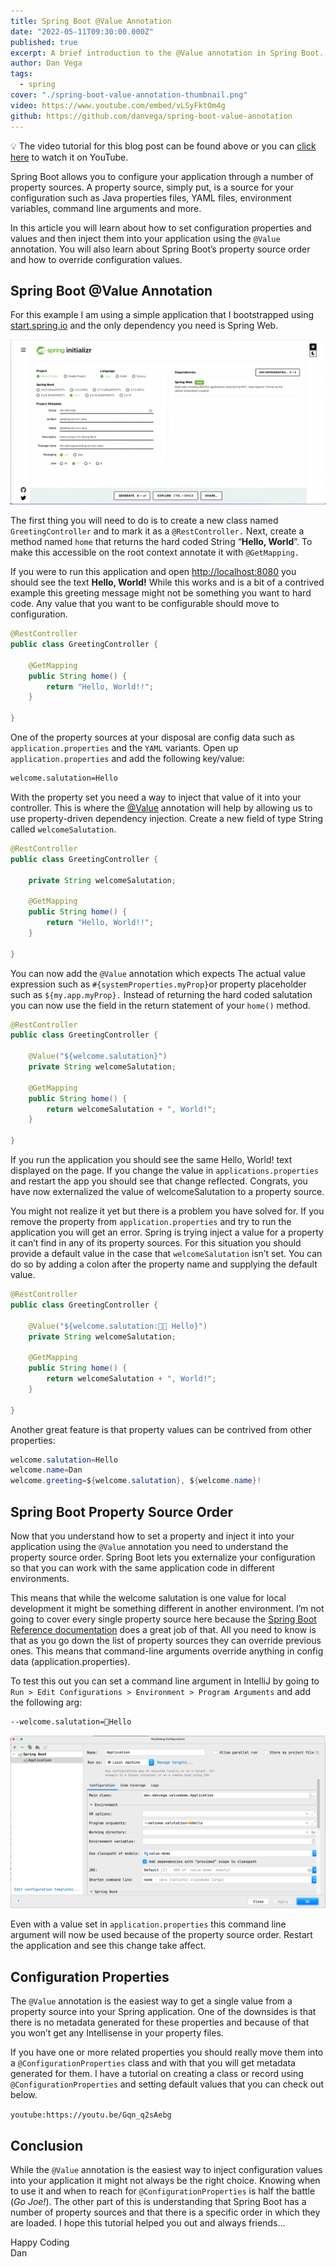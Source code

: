 ```yaml
---
title: Spring Boot @Value Annotation
date: "2022-05-11T09:30:00.000Z"
published: true
excerpt: A brief introduction to the @Value annotation in Spring Boot.
author: Dan Vega
tags:
  - spring
cover: "./spring-boot-value-annotation-thumbnail.png"
video: https://www.youtube.com/embed/vLSyFktOm4g
github: https://github.com/danvega/spring-boot-value-annotation
---
```


<div class="callout">💡 The video tutorial for this blog post can be found above or you can <a href="https://youtu.be/vLSyFktOm4g">click here</a> to watch it on YouTube.</div>

Spring Boot allows you to configure your application through a number of property sources. A property source, simply put, is a source for your configuration such as Java properties files, YAML files, environment variables, command line arguments and more.

In this article you will learn about how to set configuration properties and values and then inject them into your application using the `@Value` annotation. You will also learn about Spring Boot’s property source order and how to override configuration values.

## Spring Boot @Value Annotation

For this example I am using a simple application that I bootstrapped using [start.spring.io](http://start.spring.io) and the only dependency you need is Spring Web.

![Spring Initializr](./spring-init.png)

The first thing you will need to do is to create a new class named `GreetingController` and to mark it as a `@RestController.` Next, create a method named `home` that returns the hard coded String “**Hello, World**”. To make this accessible on the root context annotate it with `@GetMapping.`

If you were to run this application and open [http://localhost:8080](http://localhost:8080) you should see the text **Hello, World!** While this works and is a bit of a contrived example this greeting message might not be something you want to hard code. Any value that you want to be configurable should move to configuration.

```java
@RestController
public class GreetingController {

    @GetMapping
    public String home() {
        return "Hello, World!!";
    }

}
```

One of the property sources at your disposal are config data such as `application.properties` and the `YAML` variants. Open up `application.properties` and add the following key/value:

```bash
welcome.salutation=Hello
```

With the property set you need a way to inject that value of it into your controller. This is where the [@Value](https://docs.spring.io/spring-framework/docs/current/javadoc-api/org/springframework/beans/factory/annotation/Value.html) annotation will help by allowing us to use property-driven dependency injection. Create a new field of type String called `welcomeSalutation`.

```java
@RestController
public class GreetingController {

    private String welcomeSalutation;

    @GetMapping
    public String home() {
        return "Hello, World!!";
    }

}
```

You can now add the `@Value` annotation which expects The actual value expression such as `#{systemProperties.myProp}`or property placeholder such as `${my.app.myProp}.` Instead of returning the hard coded salutation you can now use the field in the return statement of your `home()` method.

```java
@RestController
public class GreetingController {

    @Value("${welcome.salutation}")
    private String welcomeSalutation;

    @GetMapping
    public String home() {
        return welcomeSalutation + ", World!";
    }

}
```

If you run the application you should see the same Hello, World! text displayed on the page. If you change the value in `applications.properties` and restart the app you should see that change reflected. Congrats, you have now externalized the value of welcomeSalutation to a property source.

You might not realize it yet but there is a problem you have solved for. If you remove the property from `application.properties` and try to run the application you will get an error. Spring is trying inject a value for a property it can’t find in any of its property sources. For this situation you should provide a default value in the case that `welcomeSalutation` isn’t set. You can do so by adding a colon after the property name and supplying the default value.

```java
@RestController
public class GreetingController {

    @Value("${welcome.salutation:👋🏻 Hello}")
    private String welcomeSalutation;

    @GetMapping
    public String home() {
        return welcomeSalutation + ", World!";
    }

}
```

Another great feature is that property values can be contrived from other properties:

```java
welcome.salutation=Hello
welcome.name=Dan
welcome.greeting=${welcome.salutation}, ${welcome.name}!
```

## Spring Boot Property Source Order

Now that you understand how to set a property and inject it into your application using the `@Value` annotation you need to understand the property source order. Spring Boot lets you externalize your configuration so that you can work with the same application code in different environments.

This means that while the welcome salutation is one value for local development it might be something different in another environment. I’m not going to cover every single property source here because the [Spring Boot Reference documentation](https://docs.spring.io/spring-boot/docs/current/reference/html/features.html#features.external-config) does a great job of that. All you need to know is that as you go down the list of property sources they can override previous ones. This means that command-line arguments override anything in config data (application.properties).

To test this out you can set a command line argument in IntelliJ by going to `Run > Edit Configurations > Environment > Program Arguments` and add the following arg:

```bash
--welcome.salutation=🤩Hello
```

![command-line arguments](./command-line-arguments.png)

Even with a value set in `application.properties` this command line argument will now be used because of the property source order. Restart the application and see this change take affect.

## Configuration Properties

The `@Value` annotation is the easiest way to get a single value from a property source into your Spring application. One of the downsides is that there is no metadata generated for these properties and because of that you won’t get any Intellisense in your property files.

If you have one or more related properties you should really move them into a `@ConfigurationProperties` class and with that you will get metadata generated for them. I have a tutorial on creating a class or record using `@ConfigurationProperties` and setting default values that you can check out below.

`youtube:https://youtu.be/Gqn_q2sAebg`

## Conclusion

While the `@Value` annotation is the easiest way to inject configuration values into your application it might not always be the right choice. Knowing when to use it and when to reach for `@ConfigurationProperties` is half the battle (_Go Joe!_). The other part of this is understanding that Spring Boot has a number of property sources and that there is a specific order in which they are loaded. I hope this tutorial helped you out and always friends...

Happy Coding<br/>
Dan

